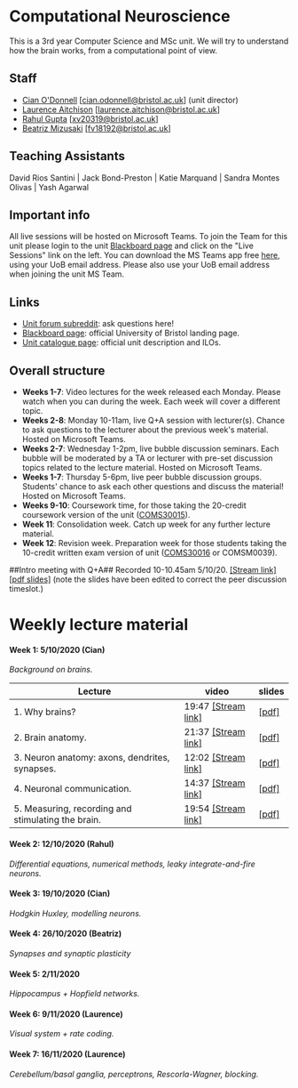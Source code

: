 # Computational Neuroscience

This is a 3rd year Computer Science and MSc unit. We will try to understand how the brain works, from a computational point of view.

## Staff
- [Cian O'Donnell](https://odonnellgroup.github.io) [cian.odonnell@bristol.ac.uk] (unit director)
- [Laurence Aitchison](http://www.gatsby.ucl.ac.uk/~laurence/) [laurence.aitchison@bristol.ac.uk]
- [Rahul Gupta](https://odonnellgroup.github.io/people/Rahul_Gupta) [xv20319@bristol.ac.uk]
- [Beatriz Mizusaki](https://odonnellgroup.github.io/people/Beatriz_Mizusaki) [fv18192@bristol.ac.uk]

## Teaching Assistants
David Rios Santini | Jack Bond-Preston | Katie Marquand | Sandra Montes Olivas | Yash Agarwal

## Important info
All live sessions will be hosted on Microsoft Teams. To join the Team for this unit please login to the unit [Blackboard page](https://www.ole.bris.ac.uk/webapps/blackboard/content/listContentEditable.jsp?content_id=_4563857_1&course_id=_240792_1) and click on the "Live Sessions" link on the left. You can download the MS Teams app free [here](https://www.microsoft.com/en/microsoft-365/microsoft-teams/download-app), using your UoB email address. Please also use your UoB email address when joining the unit MS Team.

## Links
- [Unit forum subreddit](https://www.reddit.com/r/coms30017_20_21): ask questions here!
- [Blackboard page](https://www.ole.bris.ac.uk/webapps/blackboard/content/listContentEditable.jsp?content_id=_4563857_1&course_id=_240792_1): official University of Bristol landing page.
- [Unit catalogue page](https://www.bris.ac.uk/unit-programme-catalogue/UnitDetails.jsa?ayrCode=20%2F21&unitCode=COMS30017): official unit description and ILOs.

## Overall structure
- **Weeks 1-7**: Video lectures for the week released each Monday. Please watch when you can during the week. Each week will cover a different topic.
- **Weeks 2-8**: Monday 10-11am, live Q+A session with lecturer(s). Chance to ask questions to the lecturer about the previous week's material. Hosted on Microsoft Teams.
- **Weeks 2-7**: Wednesday 1-2pm, live bubble discussion seminars. Each bubble will be moderated by a TA or lecturer with pre-set discussion topics related to the lecture material. Hosted on Microsoft Teams.
- **Weeks 1-7**: Thursday 5-6pm, live peer bubble discussion groups. Students' chance to ask each other questions and discuss the material! Hosted on Microsoft Teams.
- **Weeks 9-10**: Coursework time, for those taking the 20-credit coursework version of the unit ([COMS30015](https://www.bris.ac.uk/unit-programme-catalogue/UnitDetails.jsa?unitCode=COMS30015)).
- **Week 11**: Consolidation week. Catch up week for any further lecture material.
- **Week 12**: Revision week. Preparation week for those students taking the 10-credit written exam version of unit ([COMS30016](https://www.bris.ac.uk/unit-programme-catalogue/UnitDetails.jsa?unitCode=COMS30016) or COMSM0039).

##Intro meeting with Q+A##
Recorded 10-10.45am 5/10/20. [[Stream link]](https://web.microsoftstream.com/video/965802d8-07bd-4160-896a-76b5604b2ae4) [[pdf slides]](https://github.com/cs-uob/COMS30017/raw/master/intro_slides.pdf) (note the slides have been edited to correct the peer discussion timeslot.)

# Weekly lecture material #
#### Week 1: 5/10/2020 (Cian)

*Background on brains.*

| Lecture | video | slides |
| ------ | ---- | --- |
| 1. Why brains? | 19:47 [[Stream link]](https://web.microsoftstream.com/video/7a8de12a-4be1-4e79-ae1e-e080ecf81215) | [[pdf]](https://github.com/cs-uob/COMS30017/raw/master/week_1/slides/week1_video1_overview.pdf) |
| 2. Brain anatomy. | 21:37 [[Stream link]](https://web.microsoftstream.com/video/a700ee59-619d-4d72-ba89-f992a6e9479a) | [[pdf]](https://github.com/cs-uob/COMS30017/raw/master/week_1/slides/week1_video2_brain_anatomy.pdf)
| 3. Neuron anatomy: axons, dendrites, synapses. | 12:02 [[Stream link]](https://web.microsoftstream.com/video/b228f313-16cc-4305-8a6f-373e7ff5d84e) | [[pdf]](https://github.com/cs-uob/COMS30017/raw/master/week_1/slides/week1_video3_neuron_anatomy.pdf)
| 4. Neuronal communication. | 14:37 [[Stream link]](https://web.microsoftstream.com/video/7eb544bf-a675-4c35-9e09-65f30016e50a) | [[pdf]](https://github.com/cs-uob/COMS30017/raw/master/week_1/slides/week1_video4_neural_communication.pdf)
| 5. Measuring, recording and stimulating the brain. | 19:54 [[Stream link]](https://web.microsoftstream.com/video/88b6fe93-55f5-4a9a-87f1-077e4a39475a) | [[pdf]](https://github.com/cs-uob/COMS30017/raw/master/week_1/slides/week1_video5_brain_recording.pdf)

#### Week 2: 12/10/2020 (Rahul)
*Differential equations, numerical methods, leaky integrate-and-fire neurons.*

#### Week 3: 19/10/2020 (Cian)
*Hodgkin Huxley, modelling neurons.*

#### Week 4: 26/10/2020 (Beatriz)
*Synapses and synaptic plasticity*

#### Week 5: 2/11/2020
*Hippocampus + Hopfield networks.*

#### Week 6: 9/11/2020 (Laurence)
*Visual system + rate coding.*

#### Week 7: 16/11/2020 (Laurence)
*Cerebellum/basal ganglia, perceptrons, Rescorla-Wagner, blocking.*
